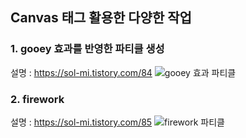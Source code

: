 ## Canvas 태그 활용한 다양한 작업

### 1. gooey 효과를 반영한 파티클 생성 
설명 : https://sol-mi.tistory.com/84
![gooey 효과 파티클](https://github.com/SOL-MI/Canvas-Practice/assets/113079102/e1df9257-b7ed-4262-9198-708a98f4f91b)

### 2. firework
설명 : https://sol-mi.tistory.com/85
![firework 파티클](https://github.com/SOL-MI/Canvas-Practice/assets/113079102/d3fb0003-0f50-407c-98c9-4dffa5f16b7d)
